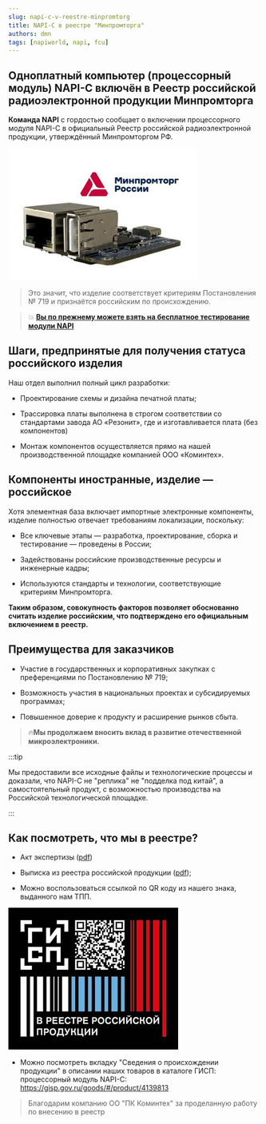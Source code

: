 ```yaml
---
slug: napi-c-v-reestre-minpromtorg
title: NAPI-C в реестре "Минпромторга"
authors: dmn
tags: [napiworld, napi, fcu]
---
```


## Одноплатный компьютер (процессорный модуль) NAPI-C включён в Реестр российской радиоэлектронной продукции Минпромторга

**Команда NAPI** с гордостью сообщает о включении процессорного модуля NAPI-C в официальный Реестр российской радиоэлектронной продукции, утверждённый Минпромторгом РФ.

![](img/napi-c-mptg.jpg)

>Это значит, что изделие соответствует критериям Постановления № 719 и признаётся российским по происхождению.

 >:boom: **[Вы по прежнему можете взять на бесплатное тестирование модули NAPI](https://nnz-ipc.ru/fc/anketa_napi/)**

## Шаги, предпринятые для получения статуса российского изделия

Наш отдел выполнил полный цикл разработки:

- Проектирование схемы и дизайна печатной платы;

- Трассировка платы выполнена в строгом соответствии со стандартами завода АО «Резонит», где и изготавливается плата (без компонентов)

- Монтаж компонентов осуществляется прямо на нашей производственной площадке компанией ООО «Коминтех».

## Компоненты иностранные, изделие — российское

Хотя элементная база включает импортные электронные компоненты, изделие полностью отвечает требованиям локализации, поскольку:

- Все ключевые этапы — разработка, проектирование, сборка и тестирование — проведены в России;

- Задействованы российские производственные ресурсы и инженерные кадры;

- Используются стандарты и технологии, соответствующие критериям Минпромторга.

**Таким образом, совокупность факторов позволяет обоснованно считать изделие российским, что подтверждено его официальным включением в реестр.**

## Преимущества для заказчиков

- Участие в государственных и корпоративных закупках с преференциями по Постановлению № 719;

- Возможность участия в национальных проектах и субсидируемых программах;

- Повышенное доверие к продукту и расширение рынков сбыта.

>:fire:**Мы продолжаем вносить вклад в развитие отечественной микроэлектроники.**

:::tip

Мы предоставили все исходные файлы и технологические процессы и доказали, что NAPI-C не "реплика" не "подделка под китай", а самостоятельный продукт, с возможностью производства на Российской технологической площадке.

:::


## Как посмотреть, что мы в реестре?


- Акт экспертизы ([pdf](pdf/%D0%90%D0%BA%D1%82%20%D1%8D%D0%BA%D1%81%D0%BF%D0%B5%D1%80%D1%82%D0%B8%D0%B7%D1%8B%20NAPI.pdf))

- Выписка из реестра российской продукции ([pdf](pdf/%D0%92%D1%8B%D0%BF%D0%B8%D1%81%D0%BA%D0%B0%20%D0%B8%D0%B7%20%D1%80%D0%B5%D0%B5%D1%81%D1%82%D1%80%D0%B0%20%D1%80%D0%BE%D1%81%D1%81%D0%B8%D0%B9%D1%81%D0%BA%D0%BE%D0%B9%20%D0%BF%D1%80%D0%BE%D0%B4%D1%83%D0%BA%D1%86%D0%B8%D0%B8%2010636656%20%D0%BE%D1%82%2011-11%2003.06.2025.pdf));

 - Можно воспользоваться ссылкой по QR коду из нашего знака, выданного нам ТПП.

 ![](img/qr-napi.jpg)

- Можно посмотреть вкладку "Сведения о происхождении продукции" в описании наших товаров в каталоге ГИСП: процессорный модуль NAPI-С: https://gisp.gov.ru/goods/#/product/4139813

> Благодарим компанию ОО "ПК Коминтех" за проделанную работу по внесению в реестр
